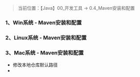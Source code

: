 > 当前位置：【Java】00_开发工具  -> 0.4_Maven安装和配置



### 1、Win系统 -  Maven安装和配置





### 2、Linux系统 -  Maven安装和配置





### 3、Mac系统 -  Maven安装和配置

- 修改本地仓库默认路径
- 